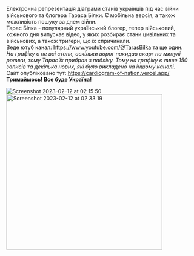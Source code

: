 Електронна репрезентація діаграми станів українців під час війни військового та блогера Тараса Білки. Є мобільна версія, а також можливість пошуку за днем війни.
<br>Тарас Білка - популярний український блогер, тепер військовий, кожного дня випускає відео, у яких розбирає стани цивільних та військових,
а також тригери, що їх спричинили. 
<br>Веде ютуб канал: https://www.youtube.com/@TarasBilka та ще один.
<br><i>На графіку є не всі стани, оскільки ворог накидав скарг на минулі ролики, тому Тарас їх прибрав з пабліку. Тому на графіку
є лише 150 записів та декілька нових, які було викладено на іншому каналі.</i>
<br>Сайт опубліковано тут: https://cardiogram-of-nation.vercel.app/
<br> <b>Тримаймось! Все буде Україна!</b>

![Screenshot 2023-02-12 at 02 15 50](https://user-images.githubusercontent.com/50410811/218286539-24f853cc-cef7-49de-bc83-dbe83aaac629.png)
<img width="411" alt="Screenshot 2023-02-12 at 02 33 19" src="https://user-images.githubusercontent.com/50410811/218286929-c82228b8-8a15-44a7-af84-8872004088cf.png">

